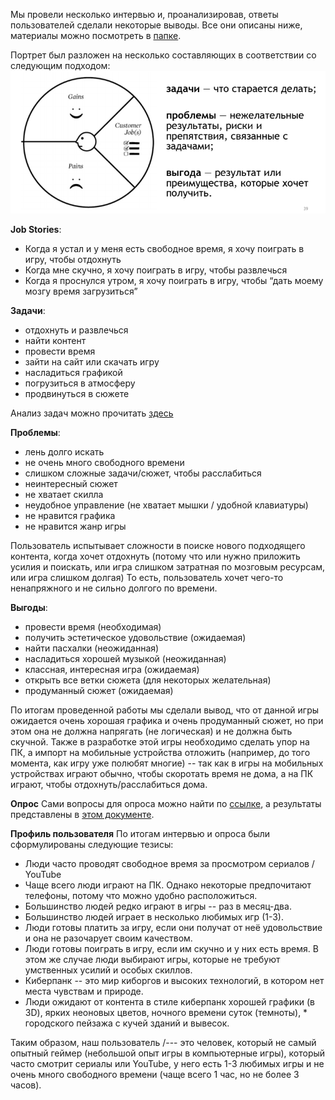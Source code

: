  Мы провели несколько интервью и, проанализировав, ответы пользователей сделали некоторые выводы. Все они описаны ниже, материалы можно посмотреть в [папке](https://drive.google.com/drive/folders/139Jy3cNzCfFVBlAVpxEMMLAnsxrJ7Cou?usp=sharing).
 
 Портрет был разложен на несколько составляющих в соответствии со следующим подходом:
 ![](img/user_profile.png)

**Job Stories**:
* Когда я устал и у меня есть свободное время, я хочу поиграть в игру, чтобы отдохнуть
* Когда мне скучно, я хочу поиграть в игру, чтобы развлечься
* Когда я проснулся утром, я хочу поиграть в игру, чтобы “дать моему мозгу время загрузиться” 

**Задачи**:
* отдохнуть и развлечься
* найти контент
* провести время
* зайти на сайт или скачать игру
* насладиться графикой
* погрузиться в атмосферу
* продвинуться в сюжете

Анализ задач можно прочитать [здесь](https://docs.google.com/document/d/1AeEAGRHkB1ng73g5C8rcICWIUETskSN2m27gxCPhk0A/edit)


**Проблемы**:
* лень долго искать
* не очень много свободного времени
* слишком сложные задачи/сюжет, чтобы расслабиться
* неинтересный сюжет
* не хватает скилла
* неудобное управление (не хватает мышки / удобной клавиатуры)
* не нравится графика
* не нравится жанр игры

Пользователь испытывает сложности в поиске нового подходящего контента, когда хочет отдохнуть (потому что или нужно приложить усилия и поискать, или игра слишком затратная по мозговым ресурсам, или игра слишком долгая)
То есть, пользователь хочет чего-то ненапряжного и не сильно долгого по времени.

**Выгоды**:
* провести время (необходимая)
* получить эстетическое удовольствие (ожидаемая)
* найти пасхалки (неожиданная)
* насладиться хорошей музыкой (неожиданная)
* классная, интересная игра (ожидаемая)
* открыть все ветки сюжета (для некоторых желательная)
* продуманный сюжет (ожидаемая)

По итогам проведенной работы мы сделали вывод, что от данной игры ожидается очень хорошая графика и очень продуманный сюжет, но при этом она не должна напрягать (не логическая) и не должна быть скучной. Также в разработке этой игры необходимо сделать упор на ПК, а импорт на мобильные устройства отложить (например, до того момента, как игру уже полюбят многие) -- так как в игры на мобильных устройствах играют обычно, чтобы скоротать время не дома, а на ПК играют, чтобы отдохнуть/расслабиться дома.

**Опрос**
Сами вопросы для опроса можно найти по [ссылке](https://drive.google.com/open?id=10v6dscq9Ra3wZtFQtV_QKFUKOie5GMZFvUh0fsIcjB0), а результаты представлены в [этом документе](https://drive.google.com/open?id=1CCH4igPadJrkvUIGQlq88K6OtBDvMrjRJMguDyEZLW8).

**Профиль пользователя**
По итогам интервью и опроса были сформулированы следующие тезисы:
* Люди часто проводят свободное время за просмотром сериалов / YouTube
* Чаще всего люди играют на ПК. Однако некоторые предпочитают телефоны, потому что можно удобно расположиться.
* Большинство людей редко играют в игры -- раз в месяц-два.
* Большинство людей играет в несколько любимых игр (1-3).
* Люди готовы платить за игру, если они получат от неё удовольствие и она не разочарует своим качеством.
* Люди готовы поиграть в игру, если им скучно и у них есть время. В этом же случае люди выбирают игры, которые не требуют умственных усилий и особых скиллов.
* Киберпанк -- это мир киборгов и высоких технологий, в котором нет места чувствам и природе.
* Люди ожидают от контента в стиле киберпанк хорошей графики (в 3D), ярких неоновых цветов, ночного времени суток (темноты), * городского пейзажа с кучей зданий и вывесок.

Таким образом, наш пользователь /--- это человек, который не самый опытный геймер (небольшой опыт игры в компьютерные игры), который часто смотрит сериалы или YouTube, у него есть 1-3 любимых игры и не очень много свободного времени (чаще всего 1 час, но не более 3 часов).
